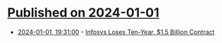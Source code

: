 # [Published on 2024-01-01](index.md)

* [2024-01-01, 19:31:00](https://soylentnews.org/article.pl?sid=23/12/31/1150223&from=rss) - [Infosys Loses Ten-Year, $1.5 Billion Contract](https://soylentnews.org/article.pl?sid=23/12/31/1150223&from=rss)

